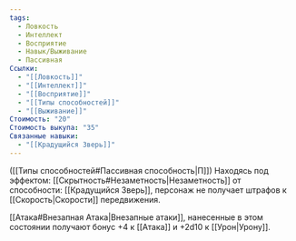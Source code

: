 ```yaml
---
tags:
  - Ловкость
  - Интеллект
  - Восприятие
  - Навык/Выживание
  - Пассивная
Ссылки:
  - "[[Ловкость]]"
  - "[[Интеллект]]"
  - "[[Восприятие]]"
  - "[[Типы способностей]]"
  - "[[Выживание]]"
Стоимость: "20"
Стоимость выкупа: "35"
Связанные навыки:
  - "[[Крадущийся Зверь]]"
---
```

([[Типы способностей#Пассивная способность|П]]) Находясь под эффектом: [[Скрытность#Незаметность|Незаметность]] от способности: [[Крадущийся Зверь]], персонаж не получает штрафов к [[Скорость|Скорости]] передвижения.

[[Атака#Внезапная Атака|Внезапные атаки]], нанесенные в этом состоянии получают бонус +4 к [[Атака]] и +2d10 к [[Урон|Урону]]. 
